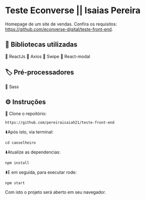 # Teste Econverse || Isaias Pereira

Homepage de um site de vendas. Confira os requisitos: https://github.com/econverse-digital/teste-front-end.

## :orange_book: Bibliotecas utilizadas

:pushpin: ReactJs
:pushpin: Axios
:pushpin: Swipe
:pushpin: React-modal

## :label: Pré-processadores

:pushpin: Sass

## ⚙️ Instruções

:pushpin: Clone o repoitório:
```
https://github.com/pereiraisaiah21/teste-front-end
```
:arrow_down:Após isto, via terminal:
```
cd caoselheiro
```
:arrow_down:Atualize as dependencias:
```
npm install
```
:arrow_down:E em seguida, para executar rode:
```
npm start
```
Com isto o projeto será aberto em seu navegador.
